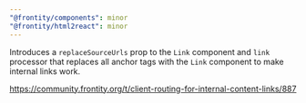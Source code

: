 ```yaml
---
"@frontity/components": minor
"@frontity/html2react": minor
---
```


Introduces a `replaceSourceUrls` prop to the `Link` component and `link` processor that replaces all anchor tags with the `Link` component to make internal links work.

https://community.frontity.org/t/client-routing-for-internal-content-links/887
